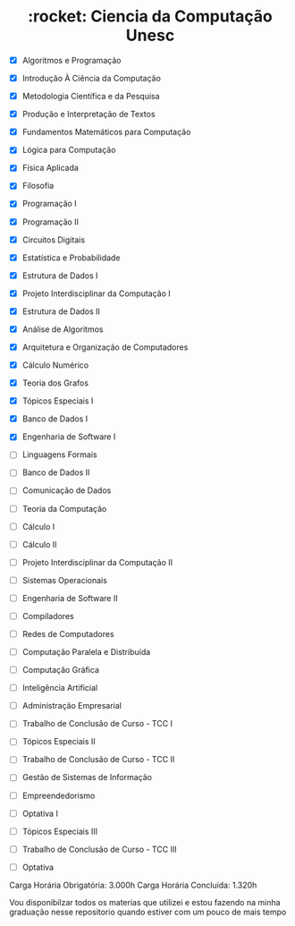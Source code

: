 <h1 align="center">
    :rocket: Ciencia da Computação Unesc
</h1>

- [X] Algoritmos e Programação
- [X] Introdução À Ciência da Computação
- [X] Metodologia Científica e da Pesquisa
- [X] Produção e Interpretação de Textos
- [X] Fundamentos Matemáticos para Computação
- [X] Lógica para Computação
- [X] Física Aplicada
- [X] Filosofia
- [X] Programação I
- [X] Programação II
- [X] Circuitos Digitais
- [X] Estatística e Probabilidade
- [X] Estrutura de Dados I
- [X] Projeto Interdisciplinar da Computação I
- [X] Estrutura de Dados II
- [X] Análise de Algoritmos
- [X] Arquitetura e Organização de Computadores
- [X] Cálculo Numérico
- [X] Teoria dos Grafos
- [X] Tópicos Especiais I
- [X] Banco de Dados I
- [X] Engenharia de Software I
- [ ] Linguagens Formais
- [ ] Banco de Dados II
- [ ] Comunicação de Dados
- [ ] Teoria da Computação
- [ ] Cálculo I
- [ ] Cálculo II
- [ ] Projeto Interdisciplinar da Computação II
- [ ] Sistemas Operacionais
- [ ] Engenharia de Software II
- [ ] Compiladores
- [ ] Redes de Computadores
- [ ] Computação Paralela e Distribuída
- [ ] Computação Gráfica
- [ ] Inteligência Artificial
- [ ] Administração Empresarial
- [ ] Trabalho de Conclusão de Curso - TCC I
- [ ] Tópicos Especiais II
- [ ] Trabalho de Conclusão de Curso - TCC II
- [ ] Gestão de Sistemas de Informação
- [ ] Empreendedorismo
- [ ] Optativa I
- [ ] Tópicos Especiais III
- [ ] Trabalho de Conclusão de Curso - TCC III
- [ ] Optativa


Carga Horária Obrigatória: 3.000h Carga Horária Concluída: 1.320h



Vou disponibilzar todos os materias que utilizei e estou fazendo na minha graduação nesse repositorio quando estiver com um pouco de mais tempo

